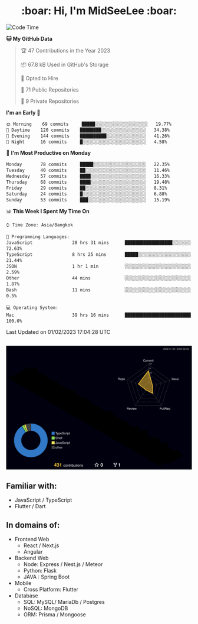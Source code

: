 <h1 align="center"> :boar: Hi, I'm MidSeeLee :boar:</h1>
 
<!--START_SECTION:waka-->
![Code Time](http://img.shields.io/badge/Code%20Time-208%20hrs%2016%20mins-blue)

**🐱 My GitHub Data** 

> 🏆 47 Contributions in the Year 2023
 > 
> 📦 67.8 kB Used in GitHub's Storage 
 > 
> 💼 Opted to Hire
 > 
> 📜 71 Public Repositories 
 > 
> 🔑 9 Private Repositories  
 > 
**I'm an Early 🐤** 

```text
🌞 Morning    69 commits     █████░░░░░░░░░░░░░░░░░░░░   19.77% 
🌆 Daytime    120 commits    ████████░░░░░░░░░░░░░░░░░   34.38% 
🌃 Evening    144 commits    ██████████░░░░░░░░░░░░░░░   41.26% 
🌙 Night      16 commits     █░░░░░░░░░░░░░░░░░░░░░░░░   4.58%

```
📅 **I'm Most Productive on Monday** 

```text
Monday       78 commits     █████░░░░░░░░░░░░░░░░░░░░   22.35% 
Tuesday      40 commits     ██░░░░░░░░░░░░░░░░░░░░░░░   11.46% 
Wednesday    57 commits     ████░░░░░░░░░░░░░░░░░░░░░   16.33% 
Thursday     68 commits     ████░░░░░░░░░░░░░░░░░░░░░   19.48% 
Friday       29 commits     ██░░░░░░░░░░░░░░░░░░░░░░░   8.31% 
Saturday     24 commits     █░░░░░░░░░░░░░░░░░░░░░░░░   6.88% 
Sunday       53 commits     ███░░░░░░░░░░░░░░░░░░░░░░   15.19%

```


📊 **This Week I Spent My Time On** 

```text
⌚︎ Time Zone: Asia/Bangkok

💬 Programming Languages: 
JavaScript               28 hrs 31 mins      ██████████████████░░░░░░░   72.63% 
TypeScript               8 hrs 25 mins       █████░░░░░░░░░░░░░░░░░░░░   21.44% 
JSON                     1 hr 1 min          ░░░░░░░░░░░░░░░░░░░░░░░░░   2.59% 
Other                    44 mins             ░░░░░░░░░░░░░░░░░░░░░░░░░   1.87% 
Bash                     11 mins             ░░░░░░░░░░░░░░░░░░░░░░░░░   0.5%

💻 Operating System: 
Mac                      39 hrs 16 mins      █████████████████████████   100.0%

```


 Last Updated on 01/02/2023 17:04:28 UTC
<!--END_SECTION:waka-->

##

![](./profile-3d-contrib/profile-night-rainbow.svg)

## Familiar with:
- JavaScript / TypeScript
- Flutter / Dart

## In domains of:
- Frontend Web
  - React / Next.js
  - Angular
- Backend Web
  - Node: Express / Nest.js / Meteor
  - Python: Flask
  - JAVA : Spring Boot
- Mobile
  - Cross Platform: Flutter
- Database
  - SQL: MySQL/ MariaDb / Postgres
  - NoSQL: MongoDB
  - ORM: Prisma / Mongoose
